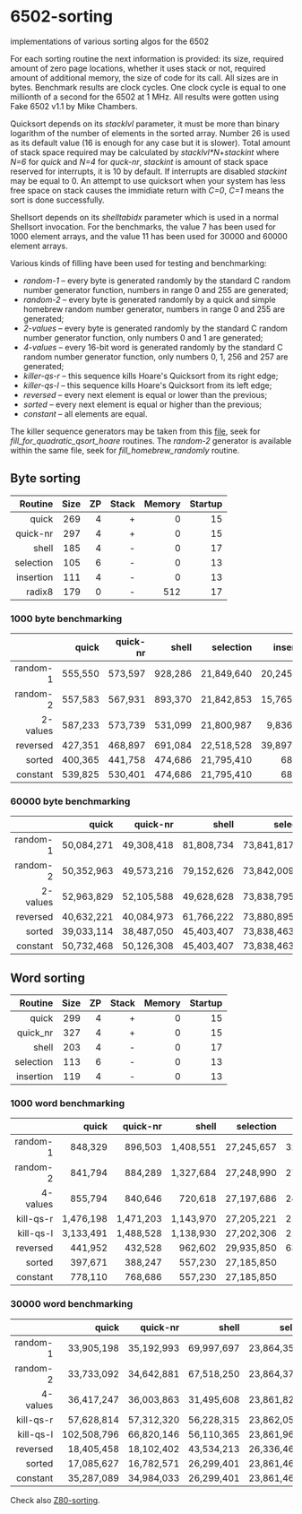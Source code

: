 # 6502-sorting
implementations of various sorting algos for the 6502

For each sorting routine the next information is provided:  its size, required amount of zero page locations, whether it uses stack or not, required amount of additional memory, the size of code for its call.  All sizes are in bytes.  Benchmark results are clock cycles.  One clock cycle is equal to one millionth of a second for the 6502 at 1 MHz.  All results were gotten using Fake 6502 v1.1 by Mike Chambers.

Quicksort depends on its *stacklvl* parameter, it must be more than binary logarithm of the number of elements in the sorted array.  Number 26 is used as its default value (16 is enough for any case but it is slower).  Total amount of stack space required may be calculated by *stacklvl\*N*+*stackint* where *N=6* for *quick* and *N=4* for *quck-nr*, *stackint* is amount of stack space reserved for interrupts, it is 10 by default.  If interrupts are disabled *stackint* may be equal to 0.  An attempt to use quicksort when your system has less free space on stack causes the immidiate return with *C=0*, *C=1* means the sort is done successfully.

Shellsort depends on its *shelltabidx* parameter which is used in a normal Shellsort invocation.  For the benchmarks, the value 7 has been used for 1000 element arrays, and the value 11 has been used for 30000 and 60000 element arrays.

Various kinds of filling have been used for testing and benchmarking:
  * *random-1* &ndash; every byte is generated randomly by the standard C random number generator function, numbers in range 0 and 255 are generated;
  * *random-2* &ndash; every byte is generated randomly by a quick and simple homebrew random number generator, numbers in range 0 and 255 are generated;
  * *2-values* &ndash; every byte is generated randomly by the standard C random number generator function, only numbers 0 and 1 are generated;
  * *4-values* &ndash; every 16-bit word is generated randomly by the standard C random number generator function, only numbers 0, 1, 256 and 257 are generated;
  * *killer-qs-r* &ndash; this sequence kills Hoare's Quicksort from its right edge;
  * *killer-qs-l* &ndash; this sequence kills Hoare's Quicksort from its left edge;
  * *reversed* &ndash; every next element is equal or lower than the previous;
  * *sorted* &ndash; every next element is equal or higher than the previous;
  * *constant* &ndash; all elements are equal.

The killer sequence generators may be taken from this [file](https://github.com/litwr2/research-of-sorting/blob/master/fillings.cpp), seek for *fill_for_quadratic_qsort_hoare* routines.  The *random-2* generator is available within the same file, seek for *fill_homebrew_randomly* routine.

## Byte sorting

Routine  | Size | ZP | Stack | Memory | Startup
--------:|-----:|---:|------:|-------:|-------:
quick    |  269 |  4 |     + |      0 |      15
quick-nr |  297 |  4 |     + |      0 |      15
shell    |  185 |  4 |     - |      0 |      17
selection|  105 |  6 |     - |      0 |      13
insertion|  111 |  4 |     - |      0 |      13
radix8   |  179 |  0 |     - |    512 |      17

### 1000 byte benchmarking

  &nbsp; |    quick | quick-nr|   shell |  selection |  insertion | radix8
--------:|---------:|--------:|--------:|-----------:|-----------:|-------:
random-1 |  555,550 | 573,597 | 928,286 | 21,849,640 | 20,245,935 | 116,252
random-2 |  557,583 | 567,931 | 893,370 | 21,842,853 | 15,765,512 | 116,252
2-values |  587,233 | 573,739 | 531,099 | 21,800,987 |  9,836,179 | 116,288
reversed |  427,351 | 468,897 | 691,084 | 22,518,528 | 39,897,518 | 116,252
sorted   |  400,365 | 441,758 | 474,686 | 21,795,410 |     68,064 | 116,252
constant |  539,825 | 530,401 | 474,686 | 21,795,410 |     68,064 | 116,306

### 60000 byte benchmarking

  &nbsp; |    quick | quick-nr |    shell |    selection |     insertion |  radix8 
--------:|---------:|---------:|---------:|-------------:|--------------:|--------:
random-1 |50,084,271|49,308,418|81,808,734|73,841,817,736| 71,753,189,534|6,138,752
random-2 |50,352,963|49,573,216|79,152,626|73,842,009,004| 71,361,558,850|6,139,850
2-values |52,963,829|52,105,588|49,628,628|73,838,795,948| 35,873,116,983|6,142,604
reversed |40,632,221|40,084,973|61,766,222|73,880,895,907|143,557,968,559|6,138,752
sorted   |39,033,114|38,487,050|45,403,407|73,838,463,990|      4,084,222|6,138,752
constant |50,732,468|50,126,308|45,403,407|73,838,463,990|      4,084,222|6,142,622

## Word sorting

Routine  | Size | ZP | Stack | Memory | Startup
--------:|-----:|---:|------:|-------:|-------:
quick    |  299 |  4 |     + |      0 |      15
quick_nr |  327 |  4 |     + |      0 |      15
shell    |  203 |  4 |     - |      0 |      17
selection|  113 |  6 |     - |      0 |      13
insertion|  119 |  4 |     - |      0 |      13

### 1000 word benchmarking

  &nbsp; |   quick | quick-nr|   shell | selection | insertion 
--------:|--------:|--------:|--------:|----------:|----------:
random-1 |  848,329|  896,503|1,408,551| 27,245,657| 32,354,469
random-2 |  841,794|  884,289|1,327,684| 27,248,990| 27,659,096
4-values |  855,794|  840,646|  720,618| 27,197,686| 24,218,444
kill-qs-r|1,476,198|1,471,203|1,143,970| 27,205,221| 21,276,935
kill-qs-l|3,133,491|1,488,528|1,138,930| 27,202,306| 21,276,591
reversed |  441,952|  432,528|  962,602| 29,935,850| 63,558,642
sorted   |  397,671|  388,247|  557,230| 27,185,850|     80,124
constant |  778,110|  768,686|  557,230| 27,185,850|     80,124

### 30000 word benchmarking

  &nbsp; |     quick |  quick-nr |    shell |    selection |    insertion 
--------:|----------:|----------:|---------:|-------------:|-------------:
random-1 | 33,905,198| 35,192,993|69,997,697|23,864,359,064|28,620,322,011
random-2 | 33,733,092| 34,642,881|67,518,250|23,864,371,362|28,465,154,836
4-values | 36,417,247| 36,003,863|31,495,608|23,861,826,875|21,361,142,600
kill-qs-r| 57,628,814| 57,312,320|56,228,315|23,862,054,982|19,072,438,388
kill-qs-l|102,508,796| 66,820,146|56,110,365|23,861,964,826|19,072,437,339
reversed | 18,405,458| 18,102,402|43,534,213|26,336,469,870|57,209,527,766
sorted   | 17,085,627| 16,782,571|26,299,401|23,861,469,870|     2,404,210
constant | 35,287,089| 34,984,033|26,299,401|23,861,469,870|     2,404,210

Check also [Z80-sorting](https://github.com/litwr2/Z80-sorting).
